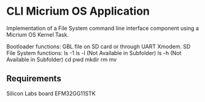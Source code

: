 # CLI Micrium OS Application

Implementation of a File System command line interface component using a Micrium OS Kernel Task.


Bootloader functions: GBL file on SD card or through UART Xmodem. 
SD File System functions: 
ls -1
ls -l (Not Available in Subfolder)
ls -h  (Not Available in Subfolder)
cd 
pwd
mkdir
rm
mv 



## Requirements

Silicon Labs board EFM32GG11STK
